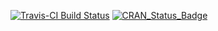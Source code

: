 [![Travis-CI Build Status](https://travis-ci.org/wahani/slider.svg?branch=master)](https://travis-ci.org/wahani/slider)
[![CRAN_Status_Badge](http://www.r-pkg.org/badges/version/slider)](https://cran.r-project.org/package=slider)

